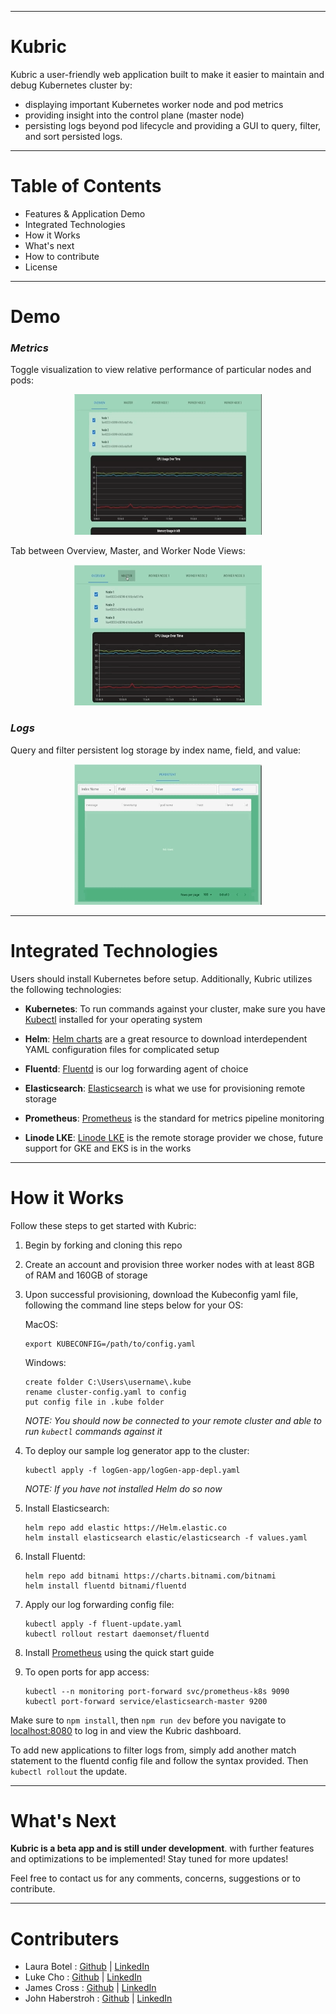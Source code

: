 <hr/>

# Kubric

Kubric a user-friendly web application built to make it easier to maintain and debug Kubernetes cluster by:
- displaying important Kubernetes worker node and pod metrics
- providing insight into the control plane (master node)
- persisting logs beyond pod lifecycle and providing a GUI to query, filter, and sort persisted logs.  
<hr/>

# Table of Contents  
- Features & Application Demo
- Integrated Technologies
- How it Works
- What's next
- How to contribute
- License
<hr/>

# Demo  
### *Metrics*  
Toggle visualization to view relative performance of particular nodes and pods:
<p align="center">
  <img width="300vw" height="225vw" src="https://github.com/luke-h-cho/kubricDemoSite/blob/7d96f54b68d8405b883a42cc419554df30f7bf53/dist/5ba72ffcc222b6f1b5a29aa6779880a5.gif" />
</p>  

Tab between Overview, Master, and Worker Node Views:
<p align="center">
  <img width="300vw" height="225vw" src="https://github.com/luke-h-cho/kubricDemoSite/blob/7d96f54b68d8405b883a42cc419554df30f7bf53/dist/68b4694938ee979031252398cbd96695.gif" />
</p>  

### *Logs*  
Query and filter persistent log storage by index name, field, and value:

<p align="center">
  <img width="300vw" height="225vw" src="https://github.com/luke-h-cho/kubricDemoSite/blob/7d96f54b68d8405b883a42cc419554df30f7bf53/dist/38f04747aa894f4311c968370c40e999.gif" />
</p>  

<hr/>  

# Integrated Technologies

Users should install Kubernetes before setup. Additionally, Kubric utilizes the following technologies:

- **Kubernetes**: To run commands against your cluster, make sure you have [Kubectl](https://kubernetes.io/docs/tasks/tools/) installed for your operating system 

- **Helm**: [Helm charts](https://helm.sh/docs/intro/install/) are a great resource to download interdependent YAML configuration files for complicated setup

- **Fluentd**: [Fluentd](https://github.com/bitnami/charts/tree/master/bitnami/fluentd) is our log forwarding agent of choice

- **Elasticsearch**: [Elasticsearch](https://github.com/elastic/helm-charts/tree/master/elasticsearch) is what we use for provisioning remote storage

- **Prometheus**: [Prometheus](https://prometheus-operator.dev/docs/prologue/quick-start/) is the standard for metrics pipeline monitoring

- **Linode LKE**: [Linode LKE](https://www.linode.com/) is the remote storage provider we chose, future support for GKE and EKS is in the works
<hr/> 

# How it Works   
Follow these steps to get started with Kubric:  
1. Begin by forking and cloning this repo  
2. Create an account and provision three worker nodes with at least 8GB of RAM and 160GB of storage 
3. Upon successful provisioning, download the Kubeconfig yaml file, following the command line steps below for your OS:  

    MacOS:  
    ```
    export KUBECONFIG=/path/to/config.yaml
    ```

    Windows:
    ```
    create folder C:\Users\username\.kube
    rename cluster-config.yaml to config
    put config file in .kube folder
    ```

    *NOTE: You should now be connected to your remote cluster and able to run `kubectl` commands against it*

4. To deploy our sample log generator app to the cluster:

      ```
      kubectl apply -f logGen-app/logGen-app-depl.yaml
      ```

      *NOTE: If you have not installed Helm do so now*

5. Install Elasticsearch:

      ```
      helm repo add elastic https://Helm.elastic.co
      helm install elasticsearch elastic/elasticsearch -f values.yaml
      ```

6. Install Fluentd:
    
      ```
      helm repo add bitnami https://charts.bitnami.com/bitnami
      helm install fluentd bitnami/fluentd
      ```

7. Apply our log forwarding config file:
  
      ```
      kubectl apply -f fluent-update.yaml
      kubectl rollout restart daemonset/fluentd
      ```
  
8. Install [Prometheus](https://prometheus-operator.dev/docs/prologue/quick-start/) using the quick start guide
    
8. To open ports for app access:
  
      ```
      kubectl --n monitoring port-forward svc/prometheus-k8s 9090
      kubectl port-forward service/elasticsearch-master 9200
      ```

Make sure to `npm install`, then `npm run dev` before you navigate to [localhost:8080](http://localhost:8080/) to log in and view the Kubric dashboard.

To add new applications to filter logs from, simply add another match statement to the fluentd config file and follow the syntax provided. Then `kubectl rollout` the update.

<hr/>

# What's Next

**Kubric is a beta app and is still under development**. with further features and optimizations to be implemented! Stay tuned for more updates!  

Feel free to contact us for any comments, concerns, suggestions or to contribute.  

<hr/>

# Contributers

- Laura Botel : [Github](https://github.com/laurabotel) | [LinkedIn](https://www.linkedin.com/in/laurabotel/)
- Luke Cho : [Github](https://github.com/luke-h-cho) | [LinkedIn](https://www.linkedin.com/in/luke-h-cho/)
- James Cross : [Github](https://github.com/James-P-Cross) | [LinkedIn](https://www.linkedin.com/in/james-cross-9b164ba9/)
- John Haberstroh : [Github](https://github.com/jlhline) | [LinkedIn](https://www.linkedin.com/in/john-haberstroh-9436ab117/)


